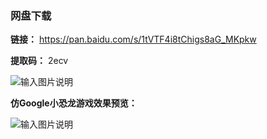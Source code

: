 ### 网盘下载

**链接：** https://pan.baidu.com/s/1tVTF4i8tChigs8aG_MKpkw 

**提取码：** 2ecv

![输入图片说明](https://images.gitee.com/uploads/images/2020/0820/115557_f322f756_7785827.jpeg "图怪兽_6019894cc394ad904689234b6cf6b4c7_99096.jpg")

 **仿Google小恐龙游戏效果预览：** 

![输入图片说明](https://images.gitee.com/uploads/images/2020/0805/205339_673a74b5_7785827.png "7.png")